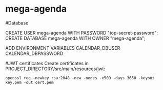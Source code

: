 # mega-agenda

#Database

CREATE USER mega-agenda WITH PASSWORD "top-secret-password";
CREATE DATABASE mega-agenda WITH OWNER "mega-agenda";

ADD ENVIRONMENT VARIABLES
CALENDAR_DBUSER
CALENDAR_DBPASSWORD

#JWT certificates
Create certificates in PROJECT_DIRECTORY/src/main/resources/jwt:
```
openssl req -newkey rsa:2048 -new -nodes -x509 -days 3650 -keyout key.pem -out cert.pem
```
